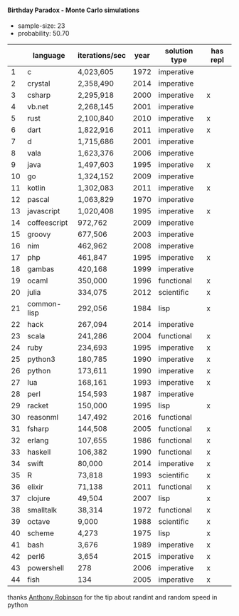 #### Birthday Paradox - Monte Carlo simulations

* sample-size: 23
* probability: 50.70

| | language | iterations/sec | year | solution type | has repl |
|--| -- | -- | -- | -- | -- |
1|c|4,023,605|1972|imperative|
2|crystal|2,358,490|2014|imperative|
3|csharp|2,295,918|2000|imperative|x
4|vb.net|2,268,145|2001|imperative|
5|rust|2,100,840|2010|imperative|x
6|dart|1,822,916|2011|imperative|x
7|d|1,715,686|2001|imperative|
8|vala|1,623,376|2006|imperative|
9|java|1,497,603|1995|imperative|x
10|go|1,324,152|2009|imperative|
11|kotlin|1,302,083|2011|imperative|x
12|pascal|1,063,829|1970|imperative|
13|javascript|1,020,408|1995|imperative|x
14|coffeescript|972,762|2009|imperative|
15|groovy|677,506|2003|imperative|
16|nim|462,962|2008|imperative|
17|php|461,847|1995|imperative|x
18|gambas|420,168|1999|imperative|
19|ocaml|350,000|1996|functional|x
20|julia|334,075|2012|scientific|x
21|common-lisp|292,056|1984|lisp|x
22|hack|267,094|2014|imperative|
23|scala|241,286|2004|functional|x
24|ruby|234,693|1995|imperative|x
25|python3|180,785|1990|imperative|x
26|python|173,611|1990|imperative|x
27|lua|168,161|1993|imperative|x
28|perl|154,593|1987|imperative|
29|racket|150,000|1995|lisp|x
30|reasonml|147,492|2016|functional|
31|fsharp|144,508|2005|functional|x
32|erlang|107,655|1986|functional|x
33|haskell|106,382|1990|functional|x
34|swift|80,000|2014|imperative|x
35|R|73,818|1993|scientific|x
36|elixir|71,138|2011|functional|x
37|clojure|49,504|2007|lisp|x
38|smalltalk|38,314|1972|functional|x
39|octave|9,000|1988|scientific|x
40|scheme|4,273|1975|lisp|x
41|bash|3,676|1989|imperative|x
42|perl6|3,654|2015|imperative|x
43|powershell|278|2006|imperative|x
44|fish|134|2005|imperative|x

thanks [Anthony Robinson](https://github.com/anthonycrobinson) for the tip about randint and random speed in python

